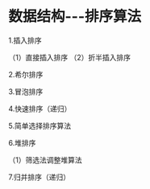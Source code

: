 # 数据结构---排序算法

1.插入排序

  （1）直接插入排序
  （2）折半插入排序
  
2.希尔排序

3.冒泡排序

4.快速排序（递归）

5.简单选择排序算法

6.堆排序

  （1）筛选法调整堆算法
  
7.归并排序（递归）
